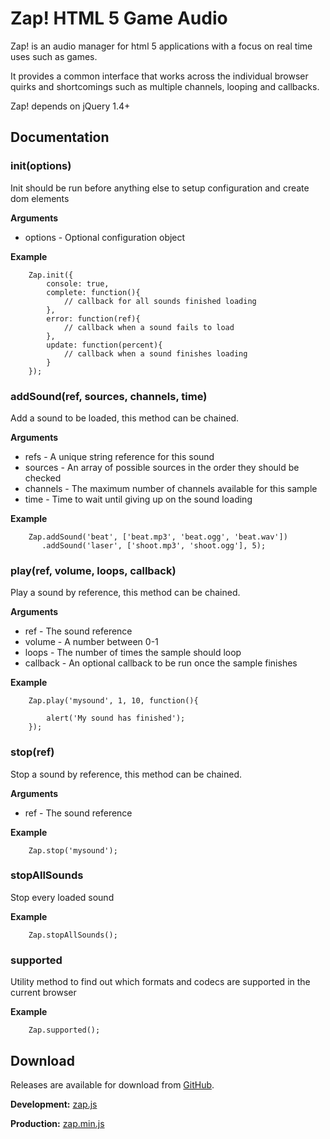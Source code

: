# Zap! HTML 5 Game Audio 

Zap! is an audio manager for html 5 applications with a focus on real time uses such as games. 

It provides a common interface that works across the individual browser quirks and shortcomings such as multiple channels, looping and callbacks.

Zap! depends on jQuery 1.4+


## Documentation

### init(options)

Init should be run before anything else to setup configuration and create dom elements

__Arguments__

* options - Optional configuration object

__Example__

        Zap.init({
            console: true,
            complete: function(){                        
                // callback for all sounds finished loading
            },
            error: function(ref){
                // callback when a sound fails to load
            },
            update: function(percent){
                // callback when a sound finishes loading
            }
        });



### addSound(ref, sources, channels, time)

Add a sound to be loaded, this method can be chained.

__Arguments__

* refs - A unique string reference for this sound
* sources - An array of possible sources in the order they should be checked
* channels - The maximum number of channels available for this sample
* time - Time to wait until giving up on the sound loading 

__Example__
        
        Zap.addSound('beat', ['beat.mp3', 'beat.ogg', 'beat.wav'])
           .addSound('laser', ['shoot.mp3', 'shoot.ogg'], 5);


### play(ref, volume, loops, callback)

Play a sound by reference, this method can be chained.

__Arguments__

* ref - The sound reference
* volume - A number between 0-1
* loops - The number of times the sample should loop
* callback - An optional callback to be run once the sample finishes 

__Example__
        
        Zap.play('mysound', 1, 10, function(){
        
            alert('My sound has finished');
        });

### stop(ref)

Stop a sound by reference, this method can be chained.

__Arguments__

* ref - The sound reference

__Example__
        
        Zap.stop('mysound');
        
### stopAllSounds

Stop every loaded sound

__Example__
        
        Zap.stopAllSounds();


### supported

Utility method to find out which formats and codecs are supported in the current browser

__Example__
        
        Zap.supported();


## Download

Releases are available for download from
[GitHub](http://github.com/tommoor/Zap/downloads).

__Development:__ [zap.js](https://github.com/tommoor/Zap/raw/master/Zap.js)

__Production:__ [zap.min.js](https://github.com/tommoor/Zap/raw/master/Zap.min.js)
